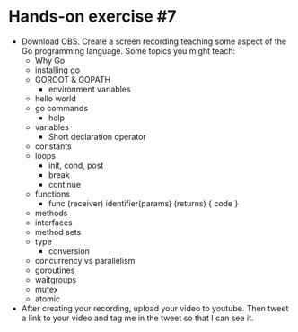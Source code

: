 # Hands-on exercise #7
* Download OBS. Create a screen recording teaching some aspect of the Go programming language. Some topics you might teach:
	* Why Go
	* installing go
	* GOROOT & GOPATH
		* environment variables
	* hello world
	* go commands
		* help
	* variables
		* Short declaration operator
	* constants
	* loops
		* init, cond, post
		* break
		* continue
	* functions
		* func (receiver) identifier(params) (returns) { code }
	* methods
	* interfaces
	* method sets
	* type
		* conversion
	* concurrency vs parallelism
	* goroutines
	* waitgroups
	* mutex
	* atomic
* After creating your recording, upload your video to youtube. Then tweet a link to your video and tag me in the tweet so that I can see it.
